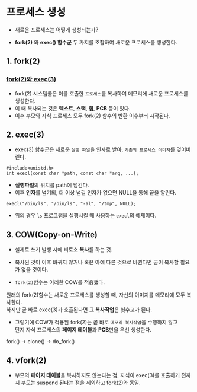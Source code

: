 

# 프로세스 생성  

* 새로운 프로세스는 어떻게 생성되는가?  

*  **fork(2)** 와 **exec() 함수군** 두 가지를 조합하여 새로운 프로세스를 생성한다.  

## 1. fork(2)  
### [fork(2)와 exec(3)](https://blackinkgj.github.io/fork_and_exec/)  

* fork(2) 시스템콜은 이를 호출한 `프로세스`를 복사하여 메모리에 새로운 프로세스를 생성한다.  
* 이 때 복사되는 것은 **텍스트**, **스택**, **힙**, **PCB** 등이 있다.  
* 이후 부모와 자식 프로세스 모두 fork(2) 함수의 반환 이후부터 시작된다.  


## 2. exec(3)  
* exec(3) 함수군은 새로운 `실행 파일`을 인자로 받아, `기존의 프로세스 이미지`를 덮어버린다.  

```
#include<unistd.h>
int execl(const char *path, const char *arg, ...);
```
* **실행파일**의 위치를 path에 넘긴다.  
* 이후 **인자**를 넘기되, 더 이상 넘길 인자가 없으면 NULL을 통해 끝을 알린다.  

```
execl("/bin/ls", "/bin/ls", "-al", "/tmp", NULL);
```
* 위의 경우 `ls` 프로그램을 실행시킬 때 사용하는 `execl`의 예제이다.  


## 3. COW(Copy-on-Write)  
* 실제로 쓰기 발생 시에 비로소 **복사**를 하는 것.  
* 복사된 것이 이후 바뀌지 않거나 혹은 아예 다른 것으로 바뀐다면 굳이 복사할 필요가 없을 것이다.  

* `fork(2)`함수는 이러한 COW를 적용했다.  

원래의 fork(2)함수는 새로운 프로세스를 생성할 때, 자신의 이미지를 메모리에 모두 복사한다.  
하지만 곧 바로 exec(3)가 호출된다면 **그 복사작업**은 헛수고가 된다.  

* 그렇기에 COW가 적용된 fork(2)는 곧 바로 `메모리 복사작업`을 수행하지 않고  
단지 자식 프로세스의 **페이지 테이블**과 **PCB**만을 우선 생성한다.   

fork() -> clone() -> do_fork()  


## 4. vfork(2)  

* 부모의 **페이지 테이블**을 복사하지도 않는다는 점, 자식이 exec(3)를 호출하기 전까지 부모는 suspend 된다는 점을 제외하고 fork(2)와 동일.  






























